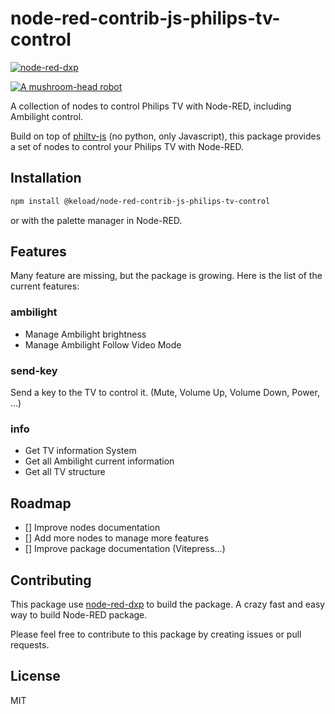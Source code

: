 # node-red-contrib-js-philips-tv-control

[![node-red-dxp](https://badgen.net/badge/Build%20with/node-red-dxp)](https://www.npmjs.com/package/@keload/node-red-dxp)

[![A mushroom-head robot](https://badgen.net/npm/v/@keload/node-red-dxp)](https://www.npmjs.com/package/@keload/node-red-dxp)


A collection of nodes to control Philips TV with Node-RED, including Ambilight control.

Build on top of [philtv-js](https://github.com/clement-berard/philtv-js) (no python, only Javascript), this package provides a set of nodes to control your Philips TV with Node-RED.

## Installation

```bash
npm install @keload/node-red-contrib-js-philips-tv-control
```

or with the palette manager in Node-RED.

## Features

Many feature are missing, but the package is growing. Here is the list of the current features:

### ambilight

- Manage Ambilight brightness
- Manage Ambilight Follow Video Mode

### send-key

Send a key to the TV to control it. (Mute, Volume Up, Volume Down, Power, ...)

### info

- Get TV information System
- Get all Ambilight current information
- Get all TV structure

## Roadmap

- [] Improve nodes documentation
- [] Add more nodes to manage more features
- [] Improve package documentation (Vitepress...)

## Contributing

This package use [node-red-dxp](https://www.npmjs.com/package/@keload/node-red-dxp) to build the package.
A crazy fast and easy way to build Node-RED package.

Please feel free to contribute to this package by creating issues or pull requests.

## License

MIT
